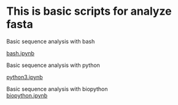 # This is basic scripts for analyze fasta
Basic sequence analysis with bash   

[bash.ipynb](./bash.ipynb)  


Basic sequence analysis with python   

[python3.ipynb](./python3.ipynb)  

Basic sequence analysis with biopython   
[biopython.ipynb](./biopython.ipynb)    



